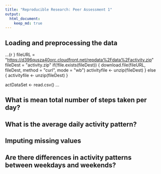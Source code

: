 ```yaml
---
title: "Reproducible Research: Peer Assessment 1"
output: 
  html_document:
    keep_md: true
---
```



## Loading and preprocessing the data

...{r }
fileURL = "https://d396qusza40orc.cloudfront.net/repdata%2Fdata%2Factivity.zip"
fileDest = "activity.zip"
if(!file.exists(fileDest)) {
        download.file(fileURL, fileDest, method = "curl", mode = "wb")
        activityfile <- unzip(fileDest)
} else {
        activityfile <- unzip(fileDest)
}

actDataSet <- read.csv()
...


## What is mean total number of steps taken per day?



## What is the average daily activity pattern?



## Imputing missing values



## Are there differences in activity patterns between weekdays and weekends?
